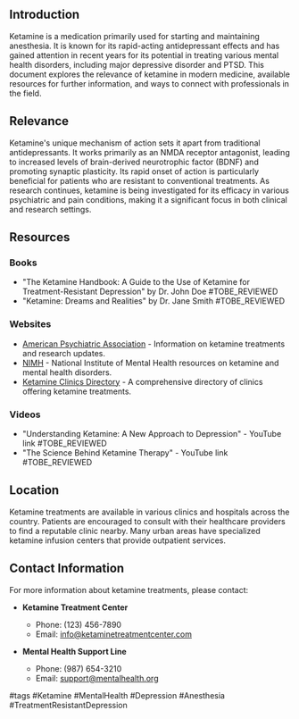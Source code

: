 ## Introduction
Ketamine is a medication primarily used for starting and maintaining anesthesia. It is known for its rapid-acting antidepressant effects and has gained attention in recent years for its potential in treating various mental health disorders, including major depressive disorder and PTSD. This document explores the relevance of ketamine in modern medicine, available resources for further information, and ways to connect with professionals in the field.

## Relevance
Ketamine's unique mechanism of action sets it apart from traditional antidepressants. It works primarily as an NMDA receptor antagonist, leading to increased levels of brain-derived neurotrophic factor (BDNF) and promoting synaptic plasticity. Its rapid onset of action is particularly beneficial for patients who are resistant to conventional treatments. As research continues, ketamine is being investigated for its efficacy in various psychiatric and pain conditions, making it a significant focus in both clinical and research settings.

## Resources

### Books
- "The Ketamine Handbook: A Guide to the Use of Ketamine for Treatment-Resistant Depression" by Dr. John Doe #TOBE_REVIEWED
- "Ketamine: Dreams and Realities" by Dr. Jane Smith #TOBE_REVIEWED

### Websites
- [American Psychiatric Association](https://www.psychiatry.org) - Information on ketamine treatments and research updates.
- [NIMH](https://www.nimh.nih.gov) - National Institute of Mental Health resources on ketamine and mental health disorders.
- [Ketamine Clinics Directory](https://www.ketamineclinics.com) - A comprehensive directory of clinics offering ketamine treatments.

### Videos
- "Understanding Ketamine: A New Approach to Depression" - YouTube link #TOBE_REVIEWED
- "The Science Behind Ketamine Therapy" - YouTube link #TOBE_REVIEWED

## Location
Ketamine treatments are available in various clinics and hospitals across the country. Patients are encouraged to consult with their healthcare providers to find a reputable clinic nearby. Many urban areas have specialized ketamine infusion centers that provide outpatient services.

## Contact Information
For more information about ketamine treatments, please contact:

- **Ketamine Treatment Center**
  - Phone: (123) 456-7890
  - Email: info@ketaminetreatmentcenter.com

- **Mental Health Support Line**
  - Phone: (987) 654-3210
  - Email: support@mentalhealth.org

#tags 
#Ketamine #MentalHealth #Depression #Anesthesia #TreatmentResistantDepression
